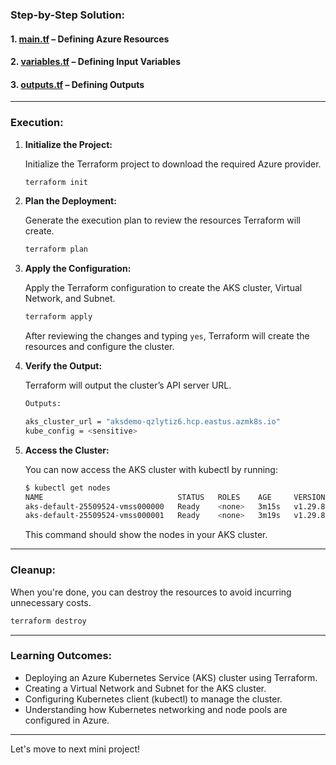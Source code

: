 ### **Step-by-Step Solution:**

#### **1. [main.tf]()** – Defining Azure Resources

#### **2. [variables.tf]()** – Defining Input Variables

#### **3. [outputs.tf]()** – Defining Outputs

---

### **Execution:**

1. **Initialize the Project:**

   Initialize the Terraform project to download the required Azure provider.

   ```bash
   terraform init
   ```

2. **Plan the Deployment:**

   Generate the execution plan to review the resources Terraform will create.

   ```bash
   terraform plan
   ```

3. **Apply the Configuration:**

   Apply the Terraform configuration to create the AKS cluster, Virtual Network, and Subnet.

   ```bash
   terraform apply
   ```

   After reviewing the changes and typing `yes`, Terraform will create the resources and configure the cluster.

4. **Verify the Output:**

   Terraform will output the cluster’s API server URL.

   ```bash
   Outputs:

   aks_cluster_url = "aksdemo-qzlytiz6.hcp.eastus.azmk8s.io"
   kube_config = <sensitive>
   ```

5. **Access the Cluster:**

   You can now access the AKS cluster with kubectl by running:

   ```bash
   $ kubectl get nodes
   NAME                              STATUS   ROLES    AGE     VERSION
   aks-default-25509524-vmss000000   Ready    <none>   3m15s   v1.29.8
   aks-default-25509524-vmss000001   Ready    <none>   3m19s   v1.29.8
   ```

   This command should show the nodes in your AKS cluster.

---

### **Cleanup:**

When you're done, you can destroy the resources to avoid incurring unnecessary costs.

```bash
terraform destroy
```

---

### **Learning Outcomes:**
- Deploying an Azure Kubernetes Service (AKS) cluster using Terraform.
- Creating a Virtual Network and Subnet for the AKS cluster.
- Configuring Kubernetes client (kubectl) to manage the cluster.
- Understanding how Kubernetes networking and node pools are configured in Azure.

---

Let's move to next mini project!
